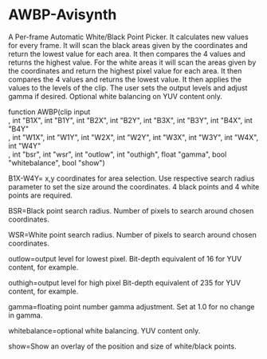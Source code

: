 # AWBP-Avisynth
A Per-frame Automatic White/Black Point Picker. It calculates new values for every frame.
It will scan the black areas given by the coordinates and return the lowest value for each area. It then compares the 4 values and returns the highest value.
For the white areas it will scan the areas given by the coordinates and return the highest pixel value for each area. It then compares the 4 values and returns the lowest value. It then applies the values to the levels of the clip. The user sets the output levels and adjust gamma if desired. Optional white balancing on YUV content only.

function AWBP(clip input\
, int "B1X", int "B1Y", int "B2X", int "B2Y", int "B3X", int "B3Y", int "B4X", int "B4Y"\
, int "W1X", int "W1Y", int "W2X", int "W2Y", int "W3X", int "W3Y", int "W4X", int "W4Y"\
, int "bsr", int "wsr", int "outlow", int "outhigh", float "gamma", bool "whitebalance", bool "show")

B1X-W4Y= x,y coordinates for area selection.
Use respective search radius parameter to set the size around the coordinates.
4 black points and 4 white points are required.

BSR=Black point search radius. Number of pixels to search around chosen coordinates.

WSR=White point search radius. Number of pixels to search around chosen coordinates.

outlow=output level for lowest pixel. Bit-depth equivalent of 16 for YUV content, for example.

outhigh=output level for high pixel Bit-depth equivalent of 235 for YUV content, for example.

gamma=floating point number gamma adjustment. Set at 1.0 for no change in gamma.

whitebalance=optional white balancing. YUV content only.

show=Show an overlay of the position and size of white/black points.
